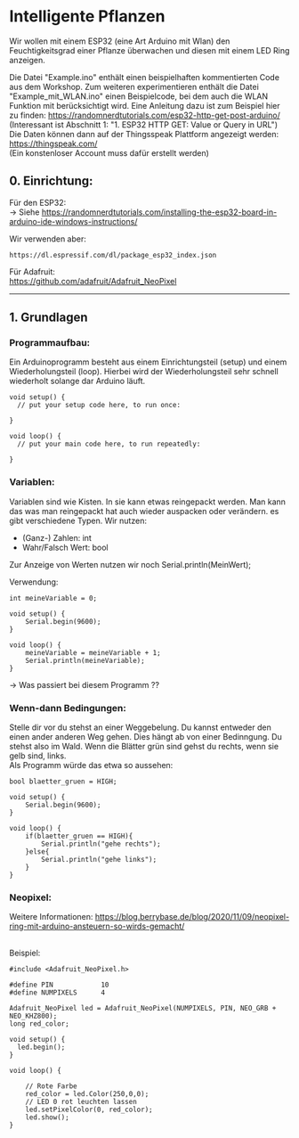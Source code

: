 # Intelligente Pflanzen

Wir wollen mit einem ESP32 (eine Art Arduino mit Wlan) den Feuchtigkeitsgrad einer Pflanze überwachen und diesen mit einem LED Ring anzeigen.

Die Datei "Example.ino" enthält einen beispielhaften kommentierten Code aus dem Workshop. Zum weiteren experimentieren enthält die Datei "Example_mit_WLAN.ino" einen Beispielcode, bei dem auch die WLAN Funktion mit berücksichtigt wird. 
Eine Anleitung dazu ist zum Beispiel hier zu finden:
https://randomnerdtutorials.com/esp32-http-get-post-arduino/ <br>
(Interessant ist Abschnitt 1: "1. ESP32 HTTP GET: Value or Query in URL")
<br>
Die Daten können dann auf der Thingsspeak Plattform angezeigt werden:
https://thingspeak.com/ <br> 
(Ein konstenloser Account muss dafür erstellt werden)
## 0. Einrichtung:

Für den ESP32:<br>
-> Siehe https://randomnerdtutorials.com/installing-the-esp32-board-in-arduino-ide-windows-instructions/

Wir verwenden aber:
```
https://dl.espressif.com/dl/package_esp32_index.json
```

Für Adafruit:
<br>
https://github.com/adafruit/Adafruit_NeoPixel


___

## 1. Grundlagen

### Programmaufbau:
Ein Arduinoprogramm besteht aus einem Einrichtungsteil (setup) und einem Wiederholungsteil (loop).
Hierbei wird der Wiederholungsteil sehr schnell wiederholt solange dar Arduino läuft.

```
void setup() {
  // put your setup code here, to run once:

}

void loop() {
  // put your main code here, to run repeatedly:

}
```
### Variablen:
Variablen sind wie Kisten. In sie kann etwas reingepackt werden. Man kann das was man reingepackt hat auch wieder auspacken oder verändern. es gibt verschiedene Typen. Wir nutzen:
- (Ganz-) Zahlen: int
- Wahr/Falsch Wert: bool

Zur Anzeige von Werten nutzen wir noch Serial.println(MeinWert);

Verwendung:

```
int meineVariable = 0;

void setup() {
    Serial.begin(9600);
}

void loop() {
    meineVariable = meineVariable + 1;
    Serial.println(meineVariable);
}
```
-> Was passiert bei diesem Programm ??

### Wenn-dann Bedingungen:
Stelle dir vor du stehst an einer Weggebelung. Du kannst entweder den einen ander anderen Weg gehen. Dies hängt ab von einer Bedinngung. Du stehst also im Wald. Wenn die Blätter grün sind gehst du rechts, wenn sie gelb sind, links.
<br>Als Programm würde das etwa so aussehen:
```
bool blaetter_gruen = HIGH;

void setup() {
    Serial.begin(9600);
}

void loop() {
    if(blaetter_gruen == HIGH){
        Serial.println("gehe rechts");
    }else{
        Serial.println("gehe links");
    }
}
```

### Neopixel:

Weitere Informationen: https://blog.berrybase.de/blog/2020/11/09/neopixel-ring-mit-arduino-ansteuern-so-wirds-gemacht/

<br> Beispiel:



```
#include <Adafruit_NeoPixel.h>

#define PIN            10
#define NUMPIXELS      4

Adafruit_NeoPixel led = Adafruit_NeoPixel(NUMPIXELS, PIN, NEO_GRB + NEO_KHZ800);
long red_color;

void setup() {
  led.begin();
}

void loop() {
    
    // Rote Farbe
    red_color = led.Color(250,0,0);
    // LED 0 rot leuchten lassen
    led.setPixelColor(0, red_color);
    led.show();
}
```

